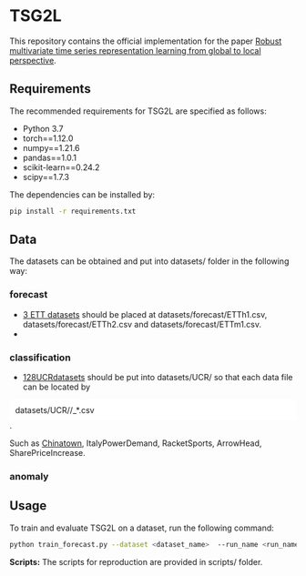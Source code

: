 # TSG2L
This repository contains the official implementation for the paper [Robust multivariate time series representation learning from global to local perspective]().

## Requirements
The recommended requirements for TSG2L are specified as follows:

- Python 3.7
- torch==1.12.0
- numpy==1.21.6
- pandas==1.0.1
- scikit-learn==0.24.2
- scipy==1.7.3

The dependencies can be installed by:
```bash
pip install -r requirements.txt
```
## Data 
The datasets can be obtained and put into datasets/ folder in the following way:
### forecast
- [3 ETT datasets](https://github.com/zhouhaoyi/ETDataset) should be placed at datasets/forecast/ETTh1.csv, datasets/forecast/ETTh2.csv and datasets/forecast/ETTm1.csv.
- []()
### classification
- [128UCRdatasets](https://www.cs.ucr.edu/~eamonn/time_series_data_2018) should be put into datasets/UCR/ so that each data file can be located by
<div style="background-color: white; padding: 10px;">
datasets/UCR/<dataset_name>/<dataset_name>_*.csv
</div>.

Such as [Chinatown](https://www.cs.ucr.edu/~eamonn/time_series_data_2018/Chinatown), ItalyPowerDemand, RacketSports, ArrowHead, SharePriceIncrease.
### anomaly

## Usage
To train and evaluate TSG2L on a dataset, run the following command:
```bash
python train_forecast.py --dataset <dataset_name>  --run_name <run_name> --loader <loader> --gpu <gpu> 
```
**Scripts:** The scripts for reproduction are provided in scripts/ folder.
